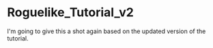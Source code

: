 # Roguelike_Tutorial_v2
I'm going to give this a shot again based on the updated version of the tutorial.
